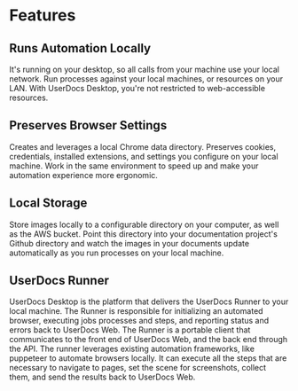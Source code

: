 # Features

## Runs Automation Locally

It's running on your desktop, so all calls from your machine use your local network. Run processes against your local machines, or resources on your LAN. With UserDocs Desktop, you're not restricted to web-accessible resources.

## Preserves Browser Settings

Creates and leverages a local Chrome data directory. Preserves cookies, credentials, installed extensions, and settings you configure on your local machine. Work in the same environment to speed up and make your automation experience more ergonomic.

## Local Storage

Store images locally to a configurable directory on your computer, as well as the AWS bucket. Point this directory into your documentation project's Github directory and watch the images in your documents update automatically as you run processes on your local machine.

## UserDocs Runner

UserDocs Desktop is the platform that delivers the UserDocs Runner to your local machine. The Runner is responsible for initializing an automated browser, executing jobs processes and steps, and reporting status and errors back to UserDocs Web. The Runner is a portable client that communicates to the front end of UserDocs Web, and the back end through the API. The runner leverages existing automation frameworks, like puppeteer to automate browsers locally. It can execute all the steps that are necessary to navigate to pages, set the scene for screenshots, collect them, and send the results back to UserDocs Web.
